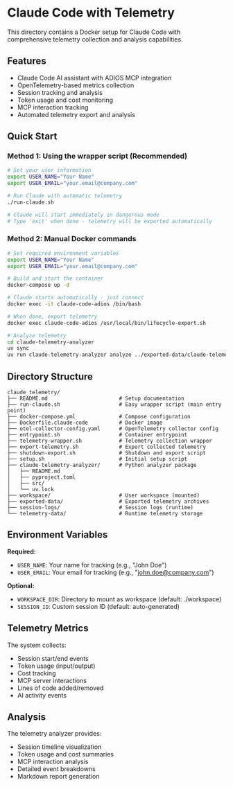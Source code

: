 # Claude Code with Telemetry

This directory contains a Docker setup for Claude Code with comprehensive telemetry collection and analysis capabilities.

## Features

- Claude Code AI assistant with ADIOS MCP integration
- OpenTelemetry-based metrics collection
- Session tracking and analysis
- Token usage and cost monitoring
- MCP interaction tracking
- Automated telemetry export and analysis

## Quick Start

### Method 1: Using the wrapper script (Recommended)

```bash
# Set your user information
export USER_NAME="Your Name"
export USER_EMAIL="your.email@company.com"

# Run Claude with automatic telemetry
./run-claude.sh

# Claude will start immediately in dangerous mode
# Type 'exit' when done - telemetry will be exported automatically
```

### Method 2: Manual Docker commands

```bash
# Set required environment variables
export USER_NAME="Your Name"
export USER_EMAIL="your.email@company.com"

# Build and start the container
docker-compose up -d

# Claude starts automatically - just connect
docker exec -it claude-code-adios /bin/bash

# When done, export telemetry
docker exec claude-code-adios /usr/local/bin/lifecycle-export.sh

# Analyze telemetry
cd claude-telemetry-analyzer
uv sync
uv run claude-telemetry-analyzer analyze ../exported-data/claude-telemetry-*.tar.gz
```

## Directory Structure

```
claude_telemetry/
├── README.md                       # Setup documentation
├── run-claude.sh                   # Easy wrapper script (main entry point)
├── docker-compose.yml              # Compose configuration
├── Dockerfile.claude-code          # Docker image
├── otel-collector-config.yaml      # OpenTelemetry collector config
├── entrypoint.sh                   # Container entrypoint
├── telemetry-wrapper.sh            # Telemetry collection wrapper
├── export-telemetry.sh             # Export collected telemetry
├── shutdown-export.sh              # Shutdown and export script
├── setup.sh                        # Initial setup script
├── claude-telemetry-analyzer/      # Python analyzer package
│   ├── README.md
│   ├── pyproject.toml
│   ├── src/
│   └── uv.lock
├── workspace/                      # User workspace (mounted)
├── exported-data/                  # Exported telemetry archives
├── session-logs/                   # Session logs (runtime)
└── telemetry-data/                 # Runtime telemetry storage
```

## Environment Variables

**Required:**
- `USER_NAME`: Your name for tracking (e.g., "John Doe")
- `USER_EMAIL`: Your email for tracking (e.g., "john.doe@company.com")

**Optional:**
- `WORKSPACE_DIR`: Directory to mount as workspace (default: ./workspace)
- `SESSION_ID`: Custom session ID (default: auto-generated)

## Telemetry Metrics

The system collects:
- Session start/end events
- Token usage (input/output)
- Cost tracking
- MCP server interactions
- Lines of code added/removed
- AI activity events

## Analysis

The telemetry analyzer provides:
- Session timeline visualization
- Token usage and cost summaries
- MCP interaction analysis
- Detailed event breakdowns
- Markdown report generation